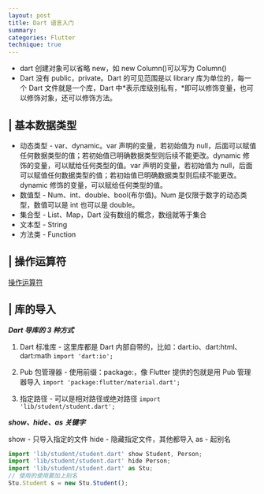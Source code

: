 ```yaml
---
layout: post
title: Dart 语言入门
summary:
categories: Flutter
technique: true
---
```


- dart 创建对象可以省略 new，如 new Column()可以写为 Column()
- Dart 没有 public，private。Dart 的可见范围是以 library 库为单位的，每一个 Dart 文件就是一个库，Dart 中*表示库级别私有，*即可以修饰变量，也可以修饰对象，还可以修饰方法。

## | 基本数据类型

- 动态类型 - var、dynamic。var 声明的变量，若初始值为 null，后面可以赋值任何数据类型的值；若初始值已明确数据类型则后续不能更改。dynamic 修饰的变量，可以赋给任何类型的值。var 声明的变量，若初始值为 null，后面可以赋值任何数据类型的值；若初始值已明确数据类型则后续不能更改。dynamic 修饰的变量，可以赋给任何类型的值。
- 数值型 - Num、int、double、bool(布尔值)。Num 是仅限于数字的动态类型，数值可以是 int 也可以是 double。
- 集合型 - List、Map，Dart 没有数组的概念，数组就等于集合
- 文本型 - String
- 方法类 - Function

## | 操作运算符

[操作运算符](https://www.jianshu.com/p/64a6ed7581aa)

## | 库的导入

**_Dart 导库的 3 种方式_**

1. Dart 标准库 - 这里库都是 Dart 内部自带的，比如：dart:io、dart:html、dart:math
   `import 'dart:io';`

2. Pub 包管理器 - 使用前缀：package:，像 Flutter 提供的包就是用 Pub 管理器导入
   `import 'package:flutter/material.dart';`

3. 指定路径 - 可以是相对路径或绝对路径
   `import 'lib/student/student.dart';`

**_show、hide、as 关键字_**

show - 只导入指定的文件
hide - 隐藏指定文件，其他都导入
as - 起别名

```javascript
import 'lib/student/student.dart' show Student, Person;
import 'lib/student/student.dart' hide Person;
import 'lib/student/student.dart' as Stu;
// 使用的使用要加上别名
Stu.Student s = new Stu.Student();
```
